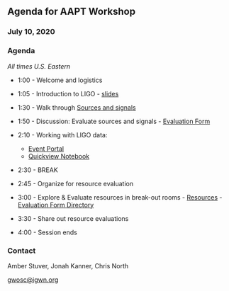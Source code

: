 ## Agenda for AAPT Workshop
### July 10, 2020

### Agenda
*All times U.S. Eastern*

 * 1:00 - Welcome and logistics
 * 1:05 - Introduction to LIGO - [slides](https://drive.google.com/file/d/1aABtyncZBfZIrqrU6NZeYegTsI-eOPuc/view?usp=sharing)
 * 1:30 - Walk through [Sources and signals](https://labcit.ligo.caltech.edu/~jkanner/aapt/web/) 
 * 1:50 - Discussion: Evaluate sources and signals - [Evaluation Form](https://docs.google.com/document/d/1ZhGK6uv-b2UrlHSEKodxeBwLXjoW7VHXy9_rGGQtHac/edit?usp=sharing)
 
 * 2:10 - Working with LIGO data: 
    * [Event Portal](https://gw-osc.org/eventapi)
    * [Quickview Notebook](https://colab.research.google.com/github/losc-tutorial/quickview/blob/master/index.ipynb)
    
* 2:30 - BREAK

* 2:45 - Organize for resource evaluation

* 3:00 - Explore & Evaluate resources in break-out rooms - [Resources](https://labcit.ligo.caltech.edu/~jkanner/aapt/web/resources.html) - [Evaluation Form Directory](https://drive.google.com/drive/folders/1npsZP870us64vbF_rjChz9OXv44Ny0UP?usp=sharing)

* 3:30 - Share out resource evaluations

* 4:00 - Session ends



### Contact

Amber Stuver, Jonah Kanner, Chris North

gwosc@igwn.org
